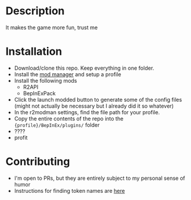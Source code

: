 # Description

It makes the game more fun, trust me

# Installation

- Download/clone this repo. Keep everything in one folder.
- Install the [mod manager](https://risk-of-thunder.github.io/R2Wiki/Playing/Getting-Started/) and setup a profile
- Install the following mods
    - R2API
    - BepInExPack
- Click the launch modded button to generate some of the config files (might not actually be necessary but I already did it so whatever)
- In the r2modman settings, find the file path for your profile.
- Copy the entire contents of the repo into the `{profile}/BepInEx/plugins/` folder
- ????
- profit

# Contributing

- I'm open to PRs, but they are entirely subject to my personal sense of humor
- Instructions for finding token names are [here](https://github.com/risk-of-thunder/R2Wiki/wiki/Mod-Creation_Assets_Localization)
